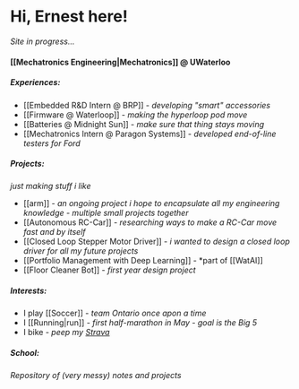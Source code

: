 # Hi, Ernest here!
*Site in progress...*
#### [[Mechatronics Engineering|Mechatronics]] @ UWaterloo
##### Experiences:
- [[Embedded R&D Intern @ BRP]] - *developing "smart" accessories*
- [[Firmware @ Waterloop]] - *making the hyperloop pod move*
- [[Batteries @ Midnight Sun]] - *make sure that thing stays moving*
- [[Mechatronics Intern @ Paragon Systems]] - *developed end-of-line testers for Ford* 
##### Projects:
*just making stuff i like*
- [[arm]] - *an ongoing project i hope to encapsulate all my engineering knowledge - multiple small projects together*
- [[Autonomous RC-Car]] - *researching ways to make a RC-Car move fast and by itself*
- [[Closed Loop Stepper Motor Driver]] - *i wanted to design a closed loop driver for all my future projects*
- [[Portfolio Management with Deep Learning]] - *part of [[WatAI]]
- [[Floor Cleaner Bot]] - *first year design project*
##### Interests:
- I play [[Soccer]] - *team Ontario once apon a time*
- I [[Running|run]] - *first half-marathon in May - goal is the Big 5*
- I bike - *peep my [Strava](https://strava.app.link/0cGqWokPRHb)*
##### School:
*Repository of (very messy) notes and projects*